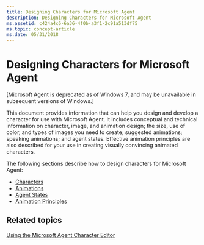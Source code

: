 ```yaml
---
title: Designing Characters for Microsoft Agent
description: Designing Characters for Microsoft Agent
ms.assetid: c424a4c6-6a36-4f0b-a3f1-2c91a513df75
ms.topic: concept-article
ms.date: 05/31/2018
---
```


# Designing Characters for Microsoft Agent

\[Microsoft Agent is deprecated as of Windows 7, and may be unavailable in subsequent versions of Windows.\]

This document provides information that can help you design and develop a character for use with Microsoft Agent. It includes conceptual and technical information on character, image, and animation design; the size, use of color, and types of images you need to create; suggested animations; speaking animations; and agent states. Effective animation principles are also described for your use in creating visually convincing animated characters.

The following sections describe how to design characters for Microsoft Agent:

-   [Characters](characters.md)
-   [Animations](animations.md)
-   [Agent States](agent-states.md)
-   [Animation Principles](animation-principles.md)

## Related topics

<dl> <dt>

[Using the Microsoft Agent Character Editor](using-the-microsoft-agent-character-editor.md)
</dt> </dl>

 

 




